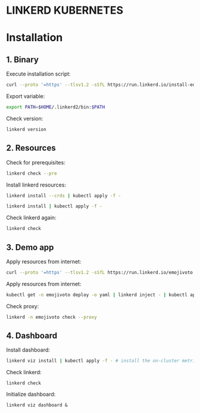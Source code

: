 # LINKERD KUBERNETES

# Installation
## 1. Binary
Execute installation script:
```bash
curl --proto '=https' --tlsv1.2 -sSfL https://run.linkerd.io/install-edge | sh
```
Export variable:
```bash
export PATH=$HOME/.linkerd2/bin:$PATH
```
Check version:
```bash
linkerd version
```

## 2. Resources
Check for prerequisites:
```bash
linkerd check --pre
```
Install linkerd resources:
```bash
linkerd install --crds | kubectl apply -f -
```
```bash
linkerd install | kubectl apply -f -
```
Check linkerd again:
```bash
linkerd check
```

## 3. Demo app
Apply resources from internet:
```bash
curl --proto '=https' --tlsv1.2 -sSfL https://run.linkerd.io/emojivoto.yml | kubectl apply -f -
```
Apply resources from internet:
```bash
kubectl get -n emojivoto deploy -o yaml | linkerd inject - | kubectl apply -f -
```
Check proxy:
```bash
linkerd -n emojivoto check --proxy
```

## 4. Dashboard
Install dashboard:
```bash
linkerd viz install | kubectl apply -f - # install the on-cluster metrics stack
```
Check linkerd:
```
linkerd check
```
Initialize dashboard:
```
linkerd viz dashboard &
```
